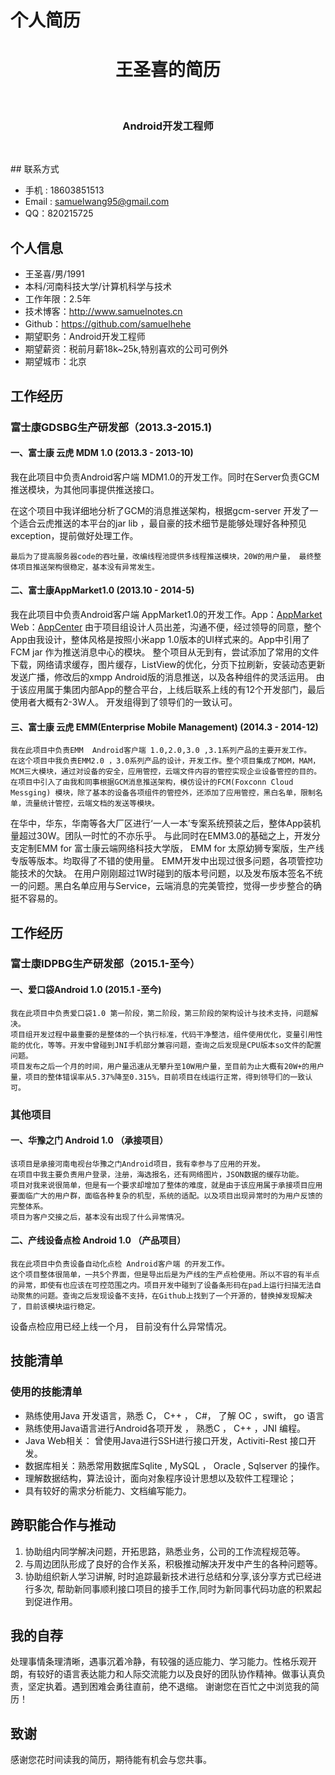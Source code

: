 # 个人简历
<div align="center"> 
<p>
<h1 align="center">王圣喜的简历</h1><br/>
<h3 align="center">Android开发工程师</h3><br/>
</p>
</div>
## 联系方式  

*  手机 : 18603851513
*  Email : samuelwang95@gmail.com
*  QQ：820215725

## 个人信息

*  王圣喜/男/1991
*  本科/河南科技大学/计算机科学与技术
*  工作年限：2.5年
*  技术博客：http://www.samuelnotes.cn
*  Github：https://github.com/samuelhehe
*  期望职务：Android开发工程师
*  期望薪资：税前月薪18k~25k,特别喜欢的公司可例外
*  期望城市：北京

## 工作经历

### 富士康GDSBG生产研发部（2013.3-2015.1)  

#### 一、富士康 云虎 MDM 1.0 (2013.3 - 2013-10)

  我在此项目中负责Android客户端 MDM1.0的开发工作。同时在Server负责GCM推送模块，为其他同事提供推送接口。  
    
  在这个项目中我详细地分析了GCM的消息推送架构，根据gcm-server 开发了一个适合云虎推送的本平台的jar lib ，最自豪的技术细节是能够处理好各种预见exception，提前做好处理工作。
    
    最后为了提高服务器code的吞吐量，改编线程池提供多线程推送模块，20W的用户量， 最终整体项目推送架构很稳定，基本没有异常发生。

#### 二、富士康AppMarket1.0 (2013.10 - 2014-5)


   我在此项目中负责Android客户端 AppMarket1.0的开发工作。App：<a href="http://app.foxconn.com/appmarket_user/download.jsp">AppMarket</a> Web：<a href="http://app.foxconn.com/">AppCenter</a>
   由于项目组设计人员出差，沟通不便，经过领导的同意，整个App由我设计，整体风格是按照小米app 1.0版本的UI样式来的。App中引用了FCM jar 作为推送消息中心的模块。
   整个项目从无到有，尝试添加了常用的文件下载，网络请求缓存，图片缓存，ListView的优化，分页下拉刷新，安装动态更新发送广播，修改后的xmpp  Android版的消息推送，以及各种组件的灵活运用。
   由于该应用属于集团内部App的整合平台，上线后联系上线的有12个开发部门，最后使用者大概有2-3W人。 开发组得到了领导们的一致认可。 

#### 三、富士康 云虎 EMM(Enterprise Mobile Management) (2014.3 - 2014-12)


    我在此项目中负责EMM  Android客户端 1.0,2.0,3.0 ,3.1系列产品的主要开发工作。
    在这个项目中我负责EMM2.0 ，3.0系列产品的设计，开发工作。整个项目集成了MDM，MAM， MCM三大模块，通过对设备的安全，应用管控，云端文件内容的管控实现企业设备管控的目的。
    在项目中引入了由我和同事根据GCM消息推送架构，模仿设计的FCM(Foxconn Cloud Messging) 模块，除了基本的设备各项组件的管控外，还添加了应用管控，黑白名单，限制名单，流量统计管控，云端文档的发送等模块。
在华中，华东，华南等各大厂区进行‘一人一本’专案系统预装之后，整体App装机量超过30W。团队一时忙的不亦乐乎。 
    与此同时在EMM3.0的基础之上，开发分支定制EMM for 富士康云端网络科技大学版， EMM  for 太原幼狮专案版，生产线专版等版本。均取得了不错的使用量。
    EMM开发中出现过很多问题，各项管控功能技术的欠缺。 在用户刚刚超过1W时碰到的版本号问题，以及发布版本签名不统一的问题。黑白名单应用与Service，云端消息的完美管控，觉得一步步整合的确挺不容易的。




## 工作经历

### 富士康IDPBG生产研发部（2015.1-至今）

#### 一、爱口袋Android 1.0  (2015.1 -至今)

    我在此项目中负责爱口袋1.0 第一阶段，第二阶段，第三阶段的架构设计与技术支持，问题解决。
    项目组开发过程中最重要的是整体的一个执行标准，代码干净整洁，组件使用优化，变量引用性能的优化，等等。开发中曾碰到JNI手机部分兼容问题，查询之后发现是CPU版本so文件的配置问题。
    项目发布之后一个月的时间，用户量迅速从无攀升至10W用户量，至目前为止大概有20W+的用户量，项目的整体错误率从5.37%降至0.315%，目前项目在线运行正常，得到领导们的一致认可。


### 其他项目

#### 一、华豫之门 Android 1.0 （承接项目）


    该项目是承接河南电视台华豫之门Android项目，我有幸参与了应用的开发。
    在项目中我主要负责用户登录，注册，海选报名，还有网络图片，JSON数据的缓存功能。
    项目对我来说很简单，但是有一个要求却增加了整体的难度，就是由于该应用属于承接项目应用要面临广大的用户群，面临各种复杂的机型，系统的适配。以及项目出现异常时的为用户反馈的完整体系。
    项目为客户交接之后，基本没有出现了什么异常情况。


#### 二、产线设备点检 Android 1.0 （产品项目）

 
    我在此项目中负责设备自动化点检 Android客户端 的开发工作。
    这个项目整体很简单，一共5个界面，但是导出后是为产线的生产点检使用。所以不容的有半点的异常，即使有也应该在可控范围之内。项目开发中碰到了设备条形码在pad上运行扫描无法自动聚焦的问题。查询之后发现设备不支持，在Github上找到了一个开源的，替换掉发现解决了，目前该模块运行稳定。
   设备点检应用已经上线一个月， 目前没有什么异常情况。 


## 技能清单

### 使用的技能清单

* 熟练使用Java 开发语言，熟悉 C， C++ ， C#， 了解 OC ，swift， go  语言
* 熟练使用Java语言进行Android各项开发 ， 熟悉C ， C++ ，JNI 编程。
* Java Web相关： 曾使用Java进行SSH进行接口开发，Activiti-Rest 接口开发。
* 数据库相关：熟悉常用数据库Sqlite , MySQL ， Oracle , Sqlserver  的操作。 
* 理解数据结构，算法设计，面向对象程序设计思想以及软件工程理论；
* 具有较好的需求分析能力、文档编写能力。

##  跨职能合作与推动 

1. 协助组内同学解决问题，开拓思路，熟悉业务，公司的工作流程规范等。
2. 与周边团队形成了良好的合作关系，积极推动解决开发中产生的各种问题等。
3. 协助组织新人学习讲解, 时时追踪最新技术进行总结和分享,该分享方式已经进行多次, 帮助新同事顺利接口项目的接手工作,同时为新同事代码功底的积累起到促进作用。


## 我的自荐 

  处理事情条理清晰，遇事沉着冷静，有较强的适应能力、学习能力。性格乐观开朗，有较好的语言表达能力和人际交流能力以及良好的团队协作精神。做事认真负责，坚定执着。遇到困难会勇往直前，绝不退缩。
  谢谢您在百忙之中浏览我的简历！

## 致谢

感谢您花时间读我的简历，期待能有机会与您共事。







